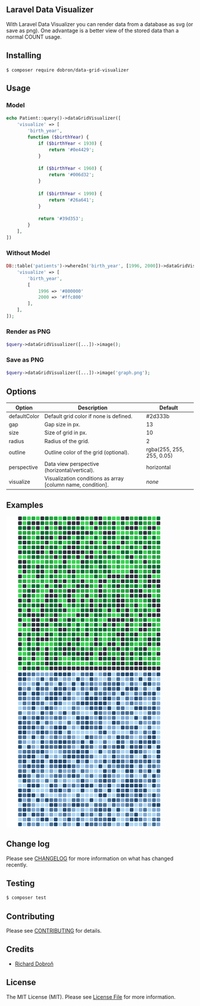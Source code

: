 Laravel Data Visualizer
---
With Laravel Data Visualizer you can render data from a database as svg (or save as png).
One advantage is a better view of the stored data than a normal COUNT usage.

## Installing

```shell
$ composer require dobron/data-grid-visualizer
```

## Usage
### Model

```php
echo Patient::query()->dataGridVisualizer([
    'visualize' => [
        'birth_year',
        function ($birthYear) {
            if ($birthYear < 1930) {
                return '#0e4429';
            }

            if ($birthYear < 1960) {
                return '#006d32';
            }

            if ($birthYear < 1990) {
                return '#26a641';
            }

            return '#39d353';
        }
    ],
])
```

### Without Model
```php
DB::table('patients')->whereIn('birth_year', [1996, 2000])->dataGridVisualizer([
    'visualize' => [
        'birth_year',
        [
            1996 => '#800000'
            2000 => '#ffc800'
        ],
    ],
]);
```

### Render as PNG
```php
$query->dataGridVisualizer([...])->image();
```

### Save as PNG
```php
$query->dataGridVisualizer([...])->image('graph.png');
```

## Options

| Option  | Description                                                        | Default                   |
| ------- |------------------------------------------------------------------- | ------------------------- |
| defaultColor | Default grid color if none is defined.                        | #2d333b                   |
| gap          | Gap size in px.                                               | 13                        |
| size         | Size of grid in px.                                           | 10                        |
| radius       | Radius of the grid.                                           | 2                         |
| outline      | Outline color of the grid (optional).                         | rgba(255, 255, 255, 0.05) |
| perspective  | Data view perspective (horizontal/vertical).                  | horizontal                |
| visualize    | Visualization conditions as array [column name, condition].   | *none*                    |

## Examples

<img src="./images/visualization1.png">
<img src="./images/visualization2.png">

## Change log

Please see [CHANGELOG](CHANGELOG.md) for more information on what has changed recently.


## Testing

``` bash
$ composer test
```


## Contributing

Please see [CONTRIBUTING](CONTRIBUTING.md) for details.


## Credits

- [Richard Dobroň][link-author]


## License

The MIT License (MIT). Please see [License File](LICENSE.md) for more information.

[link-author]: https://github.com/richardDobron
